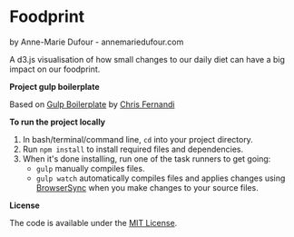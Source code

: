 # Foodprint
by Anne-Marie Dufour - annemariedufour.com

A d3.js visualisation of how small changes to our daily diet can have a big impact on our foodprint.


**Project gulp boilerplate**

Based on [Gulp Boilerplate](https://github.com/cferdinandi/gulp-boilerplate) by [Chris Fernandi](https://github.com/cferdinandi)


**To run the project locally**

1. In bash/terminal/command line, `cd` into your project directory.
2. Run `npm install` to install required files and dependencies.
3. When it's done installing, run one of the task runners to get going:
	- `gulp` manually compiles files.
	- `gulp watch` automatically compiles files and applies changes using [BrowserSync](https://browsersync.io/) when you make changes to your source files.


**License**

The code is available under the [MIT License](LICENSE.md).
